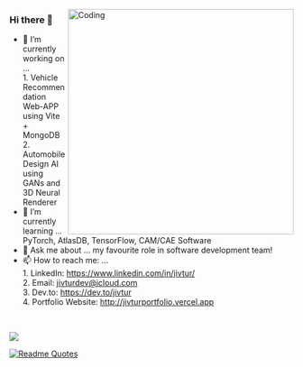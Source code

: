 <p><img align="right" alt="Coding" width="400" src="https://media.giphy.com/media/f7omQNmgiyjj5sffvZ/giphy.gif"> 
 
### Hi there 👋  
  
- 🔭 I’m currently working on ...  
                                   1. Vehicle Recommendation Web-APP using Vite + MongoDB <br />
                                   2. Automobile Design AI using GANs and 3D Neural Renderer
- 🌱 I’m currently learning ... PyTorch, AtlasDB, TensorFlow, CAM/CAE Software 
- 💬 Ask me about ... my favourite role in software development team!  
- 📫 How to reach me: ...   
                           1. LinkedIn: https://www.linkedin.com/in/jivtur/  <br />
                            2. Email: jivturdev@icloud.com <br />
                           3. Dev.to: https://dev.to/jivtur  <br />
                           4. Portfolio Website: http://jivturportfolio.vercel.app </p>
                           <br>
                           
<a href="https://github.com/Rutvij-P">
 <p align = "center">
   <img src="https://github-profile-trophy.vercel.app/?username=Rutvij-P&column=7&theme=dark_lover" style="display: block; margin: auto;"/>
   
   ![Readme Quotes](https://quotes-github-readme.vercel.app/api?type=horizontal&theme=dark)

 </p>
 </a>
 



 
